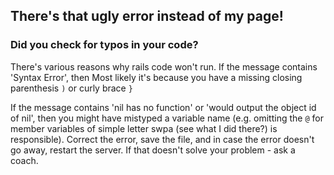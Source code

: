 ## There's that ugly error instead of my page!

### Did you check for typos in your code?

   There's various reasons why rails code won't run. If the message contains 'Syntax Error', then Most likely it's
   because you have a missing closing parenthesis ``)`` or curly brace ``}``

   If the message contains 'nil has no function' or 'would output the object id of nil', then you might have mistyped a
   variable name (e.g. omitting the ``@`` for member variables of simple letter swpa (see what I did there?) is
   responsible). Correct the error, save the file, and in case the error doesn't go away, restart the server. If that
   doesn't solve your problem - ask a coach.
